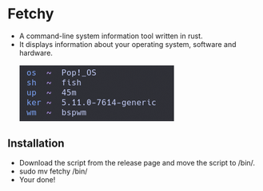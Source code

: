 # Fetchy

- A command-line system information tool written in rust.<br>
- It displays information about your operating system, software and hardware.<br><br>
![img](./fetchy.png)

## Installation

- Download the script from the release page and move the script to /bin/.
- sudo mv fetchy /bin/
- Your done! 
